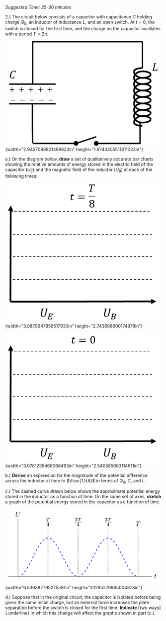 *Suggested Time: 25-30 minutes*

2.) The circuit below consists of a capacitor with capacitance $C$
holding charge $Q_{0}$, an inductor of inductance $L$, and an open
switch. At $t = 0$, the switch is closed for the first time, and the
charge on the capacitor oscillates with a period $T = 2\pi$.

![](media/image4.png){width="2.9427088801399823in"
height="1.9743405511811023in"}

a.) On the diagram below, **draw** a set of qualitatively accurate bar
charts showing the relative amounts of energy stored in the electric
field of the capacitor ($U_{E}$) and the magnetic field of the inductor
($U_{B}$) at each of the following times:

![](media/image1.png){width="3.0879647856517933in"
height="2.743698600174978in"}

![](media/image3.png){width="3.0781255468066493in"
height="2.540585083114611in"}

b.) **Derive** an expression for the magnitude of the potential
difference across the inductor at time $t =$ $\frac{T}{8}$ in terms of
$Q_{0}$, $C$, and $L$.

c.) The dashed curve drawn below shows the approximate potential energy
stored in the inductor as a function of time. On the same set of axes,
**sketch** a graph of the potential energy stored in the capacitor as a
function of time.

![](media/image2.png){width="6.536387795275591in"
height="3.1285279965004373in"}

d.) Suppose that in the original circuit, the capacitor is isolated
before being given the same initial charge, but an external force
increases the plate separation before the switch is closed for the first
time. **Indicate** [two ways]{.underline} in which this change will
affect the graphs shown in part (c.).
